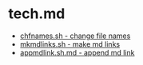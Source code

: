 # tech.md 

- [chfnames.sh - change file names](chfnames.sh.md)
- [mkmdlinks.sh - make md links](mkmdlinks.sh.md)
- [appmdlink.sh.md - append md link](appmdlink.sh.md)
